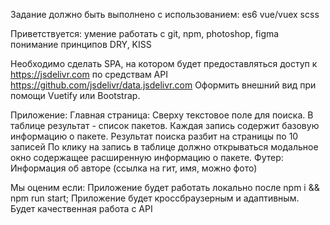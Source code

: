 Задание должно быть выполнено с использованием:
es6
vue/vuex
scss

Приветствуется:
умение работать с git, npm, photoshop, figma
понимание принципов DRY, KISS

Необходимо сделать SPA, на котором будет предоставляться доступ к https://jsdelivr.com по средствам API https://github.com/jsdelivr/data.jsdelivr.com
Оформить внешний вид при помощи Vuetify или Bootstrap.

Приложение:
Главная страница:
Сверху текстовое поле для поиска.
В таблице результат - список пакетов.
Каждая запись содержит базовую информацию о пакете.
Результат поиска разбит на страницы по 10 записей
По клику на запись в таблице должно открываться модальное окно содержащее расширенную информацию о пакете.
Футер:
Информация об авторе (ссылка на гит, имя, можно фото)

Мы оценим если:
Приложение будет работать локально после npm i && npm run start;
Приложение будет кроссбраузерным и адаптивным.
Будет качественная работа с API
